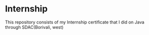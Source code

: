 # Internship
This repository consists of my Internship certificate that I did on Java through SDAC(Borivali, west)
